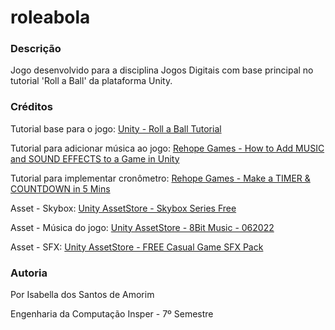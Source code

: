# roleabola

### Descrição 

Jogo desenvolvido para a disciplina Jogos Digitais com base principal no tutorial 'Roll a Ball' da plataforma Unity.  

### Créditos

Tutorial base para o jogo: [Unity - Roll a Ball Tutorial](https://learn.unity.com/project/roll-a-ball)

Tutorial para adicionar música ao jogo: [Rehope Games - How to Add MUSIC and SOUND EFFECTS to a Game in Unity](https://www.youtube.com/watch?v=N8whM1GjH4w)

Tutorial para implementar cronômetro: [Rehope Games - Make a TIMER & COUNTDOWN in 5 Mins](https://www.youtube.com/watch?v=POq1i8FyRyQ)

Asset - Skybox: [Unity AssetStore - Skybox Series Free](https://assetstore.unity.com/packages/2d/textures-materials/sky/skybox-series-free-103633?srsltid=AfmBOop3CHbSzt3n9T9kWSyLrthnsNAX03b15Ouy0ufKfyAScQ6Kpzzp)

Asset - Música do jogo: [Unity AssetStore - 8Bit Music - 062022](https://assetstore.unity.com/packages/audio/music/8bit-music-062022-225623)

Asset - SFX: [Unity AssetStore - FREE Casual Game SFX Pack](https://assetstore.unity.com/packages/audio/sound-fx/free-casual-game-sfx-pack-54116)

### Autoria

Por Isabella dos Santos de Amorim 

Engenharia da Computação Insper - 7º Semestre 
